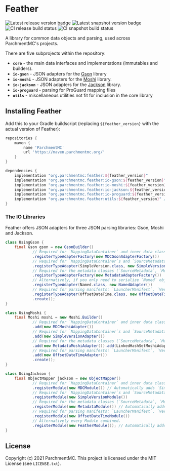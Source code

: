 # Feather

![Latest release version badge](https://img.shields.io/maven-metadata/v?color=forestgreen&label=release&logo=star&metadataUrl=https%3A%2F%2Fldtteam.jfrog.io%2Fartifactory%2Fparchmentmc-internal%2Forg%2Fparchmentmc%2Ffeather%2Fmaven-metadata.xml)
![Latest snapshot version badge](https://img.shields.io/maven-metadata/v?color=tomato&label=snapshot&logo=star&metadataUrl=https%3A%2F%2Fldtteam.jfrog.io%2Fartifactory%2Fparchmentmc-snapshots%2Forg%2Fparchmentmc%2Ffeather%2Fmaven-metadata.xml)
![CI release build status](https://img.shields.io/teamcity/build/s/ParchmentMC_Feather_BuildAndPublishMainBranches?label=release%20build&logo=teamcity&server=https%3A%2F%2Fbuildsystem.ldtteam.com)
![CI snapshot build status](https://img.shields.io/teamcity/build/s/ParchmentMC_Feather_BuildAndPublishSnapshotBranches?label=snapshot%20build&logo=teamcity&server=https%3A%2F%2Fbuildsystem.ldtteam.com)

A library for common data objects and parsing, used across ParchmentMC's projects.

There are five subprojects within the repository:

- **`core`** - the main data interfaces and implementations (immutables and builders).
- **`io-gson`** - JSON adapters for the [Gson](https://github.com/google/gson) library
- **`io-moshi`** - JSON adapters for the [Moshi](https://github.com/square/moshi) library.
- **`io-jackson`** - JSON adapters for the [Jackson](https://github.com/FasterXML/jackson-core) library.
- **`io-proguard`** - parsing for ProGuard mapping files
- **`utils`** - miscellaneous utilities not fit for inclusion in the core library

## Installing Feather

Add this to your Gradle buildscript (replacing `${feather_version}` with the actual version of Feather):

```gradle
repositories {
    maven {
        name 'ParchmentMC'
        url 'https://maven.parchmentmc.org/'
    }
}

dependencies {
    implementation "org.parchmentmc:feather:${feather_version}"
    implementation "org.parchmentmc.feather:io-gson:${feather_version}" // For the Gson adapters
    implementation "org.parchmentmc.feather:io-moshi:${feather_version}" // For the Moshi adapters
    implementation "org.parchmentmc.feather:io-jackson:${feather_version}" // For the Jackson adapters
    implementation "org.parchmentmc.feather:io-proguard:${feather_version}" // For the ProGuard parser
    implementation "org.parchmentmc.feather:utils:${feather_version}" // For the misc. utilities
}
```

### The IO Libraries

Feather offers JSON adapters for three JSON parsing libraries: Gson, Moshi and Jackson.

```java
class UsingGson {
    final Gson gson = new GsonBuilder()
            // Required for `MappingDataContainer` and inner data classes
            .registerTypeAdapterFactory(new MDCGsonAdapterFactory())
            // Required for `MappingDataContainer`s and `SourceMetadata`
            .registerTypeAdapter(SimpleVersion.class, new SimpleVersionAdapter())
            // Required for the metadata classes (`SourceMetadata`, `MethodReference`, etc.) and `Named`
            .registerTypeAdapterFactory(new MetadataAdapterFactory())
            // Alternatively, if you only need to serialize `Named` objects
            .registerTypeAdapter(Named.class, new NamedAdapter())
            // Required for parsing manifests: `LauncherManifest`, `VersionManifest`, and their inner data classes
            .registerTypeAdapter(OffsetDateTime.class, new OffsetDateTimeAdapter())
            .create();
} 

class UsingMoshi {
    final Moshi moshi = new Moshi.Builder()
            // Required for `MappingDataContainer` and inner data classes
            .add(new MDCMoshiAdapter())
            // Required for `MappingDataContainer`s and `SourceMetadata`
            .add(new SimpleVersionAdapter())
            // Required for the metadata classes (`SourceMetadata`, `MethodReference`, etc.) and `Named`
            .add(new MetadataMoshiAdapter()).add(LinkedHashSetMoshiAdapter.FACTORY)
            // Required for parsing manifests: `LauncherManifest`, `VersionManifest`, and their inner data classes
            .add(new OffsetDateTimeAdapter())
            .create();
}

class UsingJackson {
    final ObjectMapper jackson = new ObjectMapper()
            // Required for `MappingDataContainer` and inner data classes
            .registerModule(new MDCModule()) // Automatically adds `SimpleVersionModule`
            // Required for `MappingDataContainer`s and `SourceMetadata`
            .registerModule(new SimpleVersionModule())
            // Required for the metadata classes (`SourceMetadata`, `MethodReference`, etc.) and `Named`
            .registerModule(new MetadataModule()) // Automatically adds `SimpleVersionModule`
            // Required for parsing manifests: `LauncherManifest`, `VersionManifest`, and their inner data classes
            .registerModule(new OffsetDateTimeModule())
            // Alternatively every Module combined.
            .registerModule(new FeatherModule()); // Automatically adds `MDCModule`, `SimpleVersionModule`, `MetadataModule` and `OffsetDateTimeModule`
}
```

## License

Copyright (c) 2021 ParchmentMC. This project is licensed under the MIT License (see `LICENSE.txt`). 
